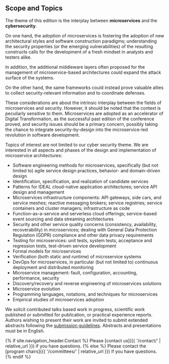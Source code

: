 ## Scope and Topics

The theme of this edition is the interplay between **microservices** and the **cybersecurity**.

On one hand, the adoption of microservices is fostering the adoption of new architectural styles and software construction paradigms; understanding the security properties (or the emerging vulnerabilities) of the resulting constructs calls for the development of a fresh mindset in analysts and testers alike.

In addition, the additional middleware layers often proposed for the management of microservice-based architectures could expand the attack surface of the systems.

On the other hand, the same frameworks could instead prove valuable allies to collect security-relevant information and to coordinate defenses.

These considerations are about the intrinsic interplay between the fields of microservices and security. However, it should be noted that the context is peculiarly sensitive to them. Microservices are adopted as an accelerator of Digital Transformation, as the successful past edition of the conference  proved, and security issues should be a primary concern, possibly taking the chance to integrate security-by-design into the microservice-led revolution in software development.


Topics of interest are not limited to our cyber security theme. We are interested in all aspects and phases of the design and implementation of microservice architectures:
  - Software engineering methods for microservices, specifically (but not limited to) agile service design practices, behavior- and domain-driven design
  - Identification, specification, and realization of candidate services
  - Patterns for IDEAL cloud-native application architectures; service API design and management
  - Microservices infrastructure components: API gateways, side cars, and service meshes; reactive messaging brokers; service registries; service containers and cluster managers; infrastructure as code
  - Function-as-a-service and serverless cloud offerings; service-based event sourcing and data streaming architectures
  - Security and other service quality concerns (consistency, availability, recoverability) in microservices; dealing with General Data Protection Regulation (GDPR) compliance and other data privacy requirements
  - Testing for microservices: unit tests, system tests, acceptance and regression tests, test-driven service development
  - Formal models for microservices
  - Verification (both static and runtime) of microservice systems
  - DevOps for microservices, in particular (but not limited to) continuous deployment and distributed monitoring
  - Microservice management: fault, configuration, accounting, performance, security  
  - Discovery/recovery and reverse engineering of microservices solutions
  - Microservice evolution
  - Programming languages, notations, and techniques for microservices
  - Empirical studies of microservices adoption

We solicit contributed talks based work in progress, scientific work published or submitted for publication, or practical experience reports.
Authors wishing to present their work are invited to submit extended abstracts following the <a class="link-to-tab" href="#submission">submission guidelines</a>.
Abstracts and presentations must be in English.

{% if site.navigation_header.Contact %}
Please [contact us]({{ '/contact/' | relative_url }}) if you have questions.
{% else %}
Please contact the [program chairs]({{ '/committees/' | relative_url }}) if you have questions.
{% endif %}